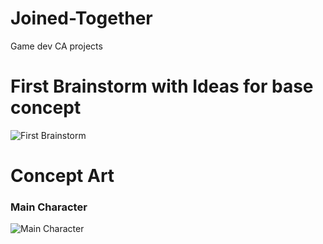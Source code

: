 # Joined-Together
 Game dev CA projects

# First Brainstorm with Ideas for base concept
![First Brainstorm](https://i.imgur.com/i858tMD.png)


# Concept Art
### Main Character
![Main Character](https://i.imgur.com/Ti5wVfT.png)


